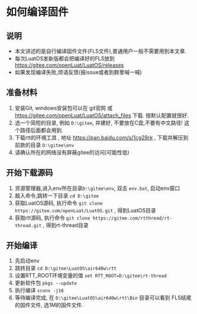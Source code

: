 # 如何编译固件

## 说明

* 本文讲述的是自行编译固件文件(FLS文件),普通用户一般不需要用到本文章.
* 每次LuatOS发新版都会把编译好的FLS放到 https://gitee.com/openLuat/LuatOS/releases
* 如果发现编译失败,烦请反馈(报issue或者到群里喊一喊)

## 准备材料

1. 安装Git, windows安装包可以在 git官网 或 https://gitee.com/openLuat/LuatOS/attach_files 下载. 按默认配置就很好.
2. 选一个简短的目录, 例如 `D:\gitee`, 并建好, 不要放在C盘,不要有中文路径! 这个路径后面都会用到.
3. 下载rtt的环境工具 , 地址 https://pan.baidu.com/s/1cg28rk , 下载并解压到前款的目录 `D:\gitee\env`
4. 请确认所在的网络没有屏蔽gitee的访问(可能性低)

## 开始下载源码

1. 资源管理器,进入env所在目录`D:\gitee\env`, 双击 `env.bat`, 启动env窗口
2. 敲入命令,跳转一下目录 `cd D:\gitee`
3. 获取LuatOS源码, 执行命令 `git clone https://gitee.com/openLuat/LuatOS.git` , 得到LuatOS目录
4. 获取rtt源码, 执行命令 `git clone https://gitee.com/rtthread/rt-thread.git` , 得到rt-thread目录

## 开始编译

1. 先启动env
2. 跳转目录 `cd D:\gitee\LuatOS\air640w\rtt`
3. 设置RTT_ROOT环境变量的值 `set RTT_ROOT=D:\gitee\rt-thread`
4. 更新软件包 `pkgs --update`
5. 执行编译 `scons -j16`
6. 等待编译完成, 在 `D:\gitee\LuatOS\air640w\rtt\Bin` 目录可以看到 FLS结尾的固件文件, 选1M的固件文件.
